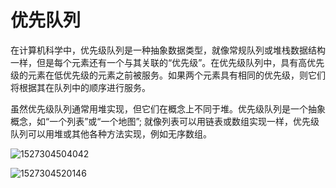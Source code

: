 # 优先队列

在计算机科学中，优先级队列是一种抽象数据类型，就像常规队列或堆栈数据结构一样，但是每个元素还有一个与其关联的“优先级”。在优先级队列中，具有高优先级的元素在低优先级的元素之前被服务。如果两个元素具有相同的优先级，则它们将根据其在队列中的顺序进行服务。

虽然优先级队列通常用堆实现，但它们在概念上不同于堆。优先级队列是一个抽象概念，如“一个列表”或“一个地图”; 就像列表可以用链表或数组实现一样，优先级队列可以用堆或其他各种方法实现，例如无序数组。

![1527304504042](/tmp/1527304504042.png)

![1527304520146](/tmp/1527304520146.png)